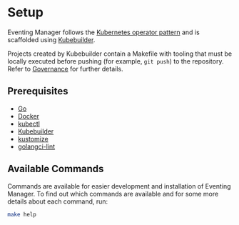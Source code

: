 # Setup

Eventing Manager follows the [Kubernetes operator pattern](https://kubernetes.io/docs/concepts/extend-kubernetes/operator/) and is scaffolded using [Kubebuilder](https://book.kubebuilder.io/).

Projects created by Kubebuilder contain a Makefile with tooling that must be locally executed before pushing (for example, `git push`) to the repository. Refer to [Governance](./governance.md) for further details.

## Prerequisites

- [Go](https://go.dev/)
- [Docker](https://www.docker.com/)
- [kubectl](https://kubernetes.io/docs/tasks/tools/)
- [Kubebuilder](https://book.kubebuilder.io/)
- [kustomize](https://kustomize.io/)
- [golangci-lint](https://golangci-lint.run/)

## Available Commands

Commands are available for easier development and installation of Eventing Manager.
To find out which commands are available and for some more details about each command, run:

```bash
make help
```
